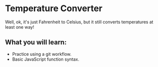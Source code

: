 Temperature Converter
=====================

Well, ok, it's just Fahrenheit to Celsius, but it still converts temperatures at least one way!

What you will learn:
--------------------

* Practice using a git workflow.
* Basic JavaScript function syntax. 
